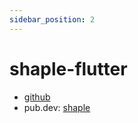 ```yaml
---
sidebar_position: 2
---
```


# shaple-flutter
- [github](https://github.com/paust-team/shaple-flutter)
- pub.dev: [shaple](https://pub.dev/packages/shaple)
